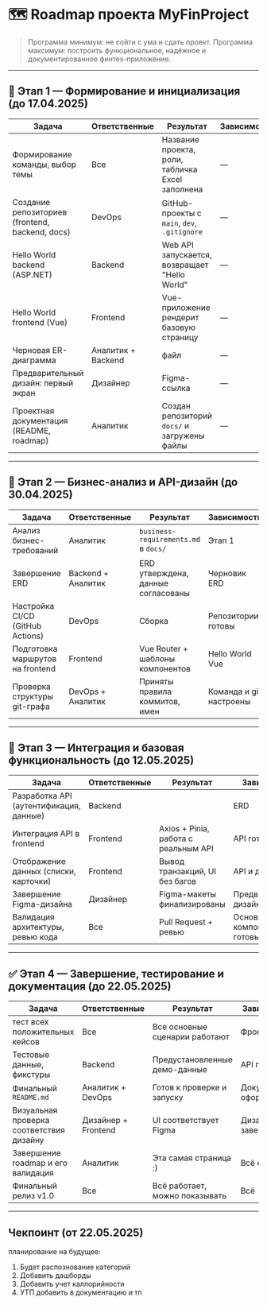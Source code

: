 # 🗺️ Roadmap проекта MyFinProject

> Программа минимум: не сойти с ума и сдать проект. Программа максимум: построить функциональное, надёжное и документированное финтех-приложение.

---

## 🔰 Этап 1 — Формирование и инициализация (до 17.04.2025)

| Задача | Ответственные | Результат | Зависимости |
|-------|----------------|-----------|-------------|
| Формирование команды, выбор темы | Все | Название проекта, роли, табличка Excel заполнена | — |
| Создание репозиториев (frontend, backend, docs) | DevOps | GitHub-проекты с `main`, `dev`, `.gitignore`| — |
| Hello World backend (ASP.NET) | Backend | Web API запускается, возвращает "Hello World" | — |
| Hello World frontend (Vue) | Frontend | Vue-приложение рендерит базовую страницу | — |
| Черновая ER-диаграмма | Аналитик + Backend | файл | — |
| Предварительный дизайн: первый экран | Дизайнер | Figma-ссылка | — |
| Проектная документация (README, roadmap) | Аналитик | Создан репозиторий `docs/` и загружены файлы | — |

---

## 📍 Этап 2 — Бизнес-анализ и API-дизайн (до 30.04.2025)

| Задача | Ответственные | Результат | Зависимости |
|--------|----------------|-----------|-------------|
| Анализ бизнес-требований | Аналитик | `business-requirements.md` в `docs/` | Этап 1 |
| Завершение ERD | Backend + Аналитик | ERD утверждена, данные согласованы | Черновик ERD |
| Настройка CI/CD (GitHub Actions) | DevOps | Сборка | Репозитории готовы |
| Подготовка маршрутов на frontend | Frontend | Vue Router + шаблоны компонентов | Hello World Vue |
| Проверка структуры git-графа | DevOps + Аналитик | Приняты правила коммитов, имен | Команда и git настроены |

---

## 🔨 Этап 3 — Интеграция и базовая функциональность (до 12.05.2025)

| Задача | Ответственные | Результат | Зависимости |
|--------|----------------|-----------|-------------|
| Разработка API (аутентификация, данные) | Backend |  | ERD |
| Интеграция API в frontend | Frontend | Axios + Pinia, работа с реальным API | API готов |
| Отображение данных (списки, карточки) | Frontend | Вывод транзакций, UI без багов | API и данные |
| Завершение Figma-дизайна | Дизайнер | Figma-макеты финализированы | Предварительный дизайн |
| Валидация архитектуры, ревью кода | Все | Pull Request + ревью | Основные компоненты готовы |

---

## ✅ Этап 4 — Завершение, тестирование и документация (до 22.05.2025)

| Задача | Ответственные | Результат | Зависимости |
|--------|----------------|-----------|-------------|
| тест всех положительных кейсов | Все | Все основные сценарии работают | Фронт + бэк |
| Тестовые данные, фикстуры | Backend | Предустановленные демо-данные | API готов |
| Финальный `README.md` | Аналитик + DevOps | Готов к проверке и запуску | Документация оформлена |
| Визуальная проверка соответствия дизайну | Дизайнер + Frontend | UI соответствует Figma | Дизайн завершён |
| Завершение roadmap и его валидация | Аналитик | Эта самая страница :) | Всё остальное |
| Финальный релиз v1.0 | Все | Всё работает, можно показывать | Всё |

---

## Чекпоинт (от 22.05.2025)
планирование на будущее:
1) Будет распознование категорий
2) Добавить дашборды
3) Добавить учет каллорийности
4) УТП добавить в документацию и тп




